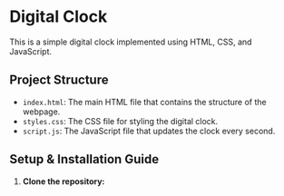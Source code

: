 # Digital Clock

This is a simple digital clock implemented using HTML, CSS, and JavaScript.

## Project Structure

- `index.html`: The main HTML file that contains the structure of the webpage.
- `styles.css`: The CSS file for styling the digital clock.
- `script.js`: The JavaScript file that updates the clock every second.

## Setup & Installation Guide

1. **Clone the repository:**